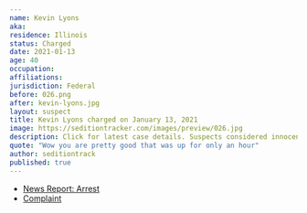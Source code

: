 ```yaml
---
name: Kevin Lyons
aka:
residence: Illinois
status: Charged
date: 2021-01-13
age: 40
occupation:
affiliations:
jurisdiction: Federal
before: 026.png
after: kevin-lyons.jpg
layout: suspect
title: Kevin Lyons charged on January 13, 2021
image: https://seditiontracker.com/images/preview/026.jpg
description: Click for latest case details. Suspects considered innocent until proven guilty.
quote: "Wow you are pretty good that was up for only an hour"
author: seditiontrack
published: true
---
```


- [News Report: Arrest](https://chicago.suntimes.com/2021/1/13/22229436/chicago-man-facing-federal-charges-following-last-weeks-u-s-capitol-riot)
- [Complaint](https://www.chicagotribune.com/news/criminal-justice/ct-kevin-lyons-criminal-complaint-20210113-4dvhuyfqbbcxvllazn2rmeg4qi-htmlstory.html#nt=interstitial-manual)
